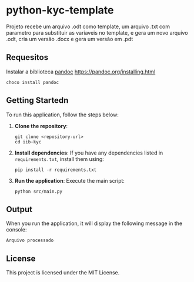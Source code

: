 # python-kyc-template

Projeto recebe um arquivo .odt como template, um arquivo .txt com parametro para substituir as variaveis no template, e gera um novo arquivo .odt, cria um versão .docx e gera um versão em .pdt

## Requesitos

Instalar a biblioteca [pandoc](https://pandoc.org/installing.html) https://pandoc.org/installing.html

```shell
choco install pandoc
```

## Getting Startedn

To run this application, follow the steps below:

1. **Clone the repository**:

   ```shell
   git clone <repository-url>
   cd iib-kyc
   ```

2. **Install dependencies**:
   If you have any dependencies listed in `requirements.txt`, install them using:
   
   ```shell
   pip install -r requirements.txt
   ```

3. **Run the application**:
   Execute the main script:

   ```shell
   python src/main.py
   ```

## Output

When you run the application, it will display the following message in the console:

```shell
Arquivo processado
```

## License

This project is licensed under the MIT License.